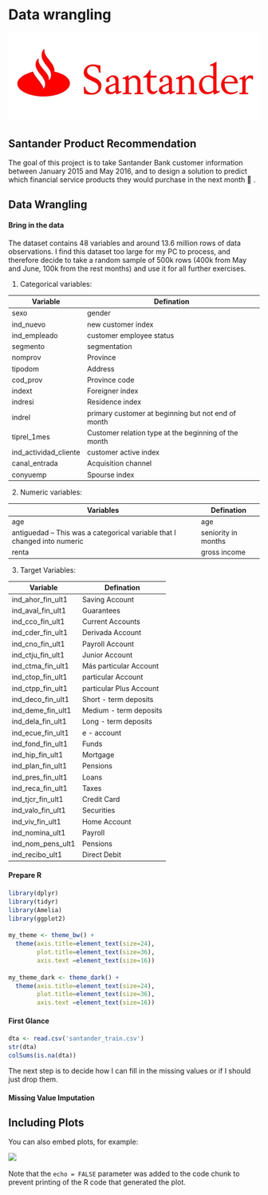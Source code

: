 Data wrangling
================

![image Santander](v2-c3f8056348b2ce53c9455da5936b0679_1200x500.jpg)

Santander Product Recommendation
--------------------------------

The goal of this project is to take Santander Bank customer information between January 2015 and May 2016, and to design a solution to predict which financial service products they would purchase in the next month :rocket: .

Data Wrangling
---------------------

#### Bring in the data

The dataset contains 48 variables and around 13.6 million rows of data observations. I find this dataset too large for my PC to process, and therefore decide to take a random sample of 500k rows (400k from May and June, 100k from the rest months) and use it for all further exercises.

1.  Categorical variables:

| Variable                | Defination                                           |
|-------------------------|------------------------------------------------------|
| sexo                    | gender                                               |
| ind\_nuevo              | new customer index                                   |
| ind\_empleado           | customer employee status                             |
| segmento                | segmentation                                         |
| nomprov                 | Province                                             |
| tipodom                 | Address                                              |
| cod\_prov               | Province code                                        |
| indext                  | Foreigner index                                      |
| indresi                 | Residence index                                      |
| indrel                  | primary customer at beginning but not end of month   |
| tiprel\_1mes            | Customer relation type at the beginning of the month |
| ind\_actividad\_cliente | customer active index                                |
| canal\_entrada          | Acquisition channel                                  |
| conyuemp                | Spourse index                                        |

2. Numeric variables:

| Variables                                                                   	|  Defination          	|
|-----------------------------------------------------------------------------	|----------------------	|
| age                                                                         	|  age                 	|
| antiguedad – This was a categorical variable   that I changed into numeric  	|  seniority in months 	|
| renta                                                                       	|  gross income        	|

3. Target Variables: 

| Variable           	|  Defination              	|
|--------------------	|--------------------------	|
| ind_ahor_fin_ult1  	|  Saving Account          	|
| ind_aval_fin_ult1  	|  Guarantees              	|
| ind_cco_fin_ult1   	|  Current Accounts        	|
| ind_cder_fin_ult1  	|  Derivada Account        	|
| ind_cno_fin_ult1   	|  Payroll Account         	|
| ind_ctju_fin_ult1  	|  Junior Account          	|
| ind_ctma_fin_ult1  	|  Más particular Account  	|
| ind_ctop_fin_ult1  	|  particular Account      	|
| ind_ctpp_fin_ult1  	|  particular Plus Account 	|
| ind_deco_fin_ult1  	|  Short - term deposits   	|
| ind_deme_fin_ult1  	|  Medium - term deposits  	|
| ind_dela_fin_ult1  	|  Long - term deposits    	|
| ind_ecue_fin_ult1  	|  e - account             	|
| ind_fond_fin_ult1  	|  Funds                   	|
| ind_hip_fin_ult1   	|  Mortgage                	|
| ind_plan_fin_ult1  	|  Pensions                	|
| ind_pres_fin_ult1  	|  Loans                   	|
| ind_reca_fin_ult1  	|  Taxes                   	|
| ind_tjcr_fin_ult1  	|  Credit Card             	|
| ind_valo_fin_ult1  	|  Securities              	|
| ind_viv_fin_ult1   	|  Home Account            	|
| ind_nomina_ult1    	|  Payroll                 	|
| ind_nom_pens_ult1  	|  Pensions                	|
| ind_recibo_ult1    	|  Direct Debit            	|

#### Prepare R
``` r
library(dplyr)
library(tidyr)
library(Amelia)
library(ggplot2)

my_theme <- theme_bw() +
  theme(axis.title=element_text(size=24),
        plot.title=element_text(size=36),
        axis.text =element_text(size=16))

my_theme_dark <- theme_dark() +
  theme(axis.title=element_text(size=24),
        plot.title=element_text(size=36),
        axis.text =element_text(size=16))
```
#### First Glance
``` r
dta <- read.csv('santander_train.csv')
str(dta)
colSums(is.na(dta))
```
The next step is to decide how I can fill in the missing values or if I should just drop them.

#### Missing Value Imputation



Including Plots
---------------

You can also embed plots, for example:

![](Data_wrangling_files/figure-markdown_github/pressure-1.png)

Note that the `echo = FALSE` parameter was added to the code chunk to prevent printing of the R code that generated the plot.
